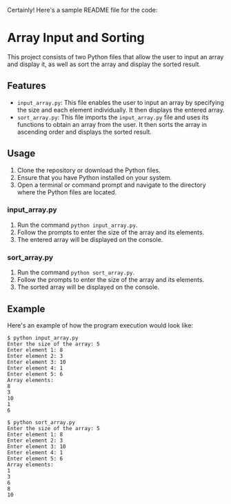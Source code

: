 Certainly! Here's a sample README file for the code:

# Array Input and Sorting

This project consists of two Python files that allow the user to input an array and display it, as well as sort the array and display the sorted result.

## Features

- `input_array.py`: This file enables the user to input an array by specifying the size and each element individually. It then displays the entered array.
- `sort_array.py`: This file imports the `input_array.py` file and uses its functions to obtain an array from the user. It then sorts the array in ascending order and displays the sorted result.

## Usage

1. Clone the repository or download the Python files.
2. Ensure that you have Python installed on your system.
3. Open a terminal or command prompt and navigate to the directory where the Python files are located.

### input_array.py

1. Run the command `python input_array.py`.
2. Follow the prompts to enter the size of the array and its elements.
3. The entered array will be displayed on the console.

### sort_array.py

1. Run the command `python sort_array.py`.
2. Follow the prompts to enter the size of the array and its elements.
3. The sorted array will be displayed on the console.

## Example

Here's an example of how the program execution would look like:

```plaintext
$ python input_array.py
Enter the size of the array: 5
Enter element 1: 8
Enter element 2: 3
Enter element 3: 10
Enter element 4: 1
Enter element 5: 6
Array elements:
8
3
10
1
6

$ python sort_array.py
Enter the size of the array: 5
Enter element 1: 8
Enter element 2: 3
Enter element 3: 10
Enter element 4: 1
Enter element 5: 6
Array elements:
1
3
6
8
10
```
